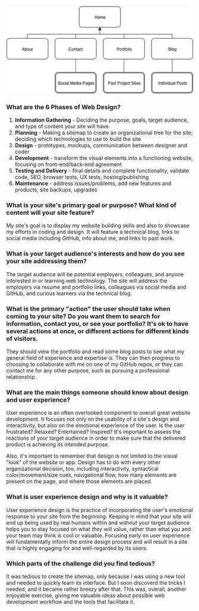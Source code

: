 ![Sitemap](imgs/site-map.png)


### What are the 6 Phases of Web Design?

1. **Information Gathering** - Deciding the purpose, goals, target audience, and type of content your site will have.
2. **Planning** - Making a sitemap to create an organizational tree for the site; deciding which technologies to use to build the site
3. **Design** - prototypes, mockups, communication between designer and coder
4. **Development** - transform the visual elements into a functioning website, focusing on front-end/back-end agreement 
5. **Testing and Delivery** - final details and complete functionality, validate code, SEO, browser tests, UX tests, hosting/publishing
6. **Maintenance** - address issues/problems, add new features and products, site backups, upgrades

### What is your site's primary goal or purpose? What kind of content will your site feature?

My site's goal is to display my website building skills and also to showcase my efforts in coding and design. It will feature a technical blog, links to social media including GitHub, info about me, and links to past work. 

### What is your target audience's interests and how do you see your site addressing them?

The target audience will be potential employers, colleagues, and anyone interested in or learning web technology. The site will address the employers via resume and portfolio links, colleagues via social media and GitHub, and curious learners via the technical blog. 


### What is the primary "action" the user should take when coming to your site? Do you want them to search for information, contact you, or see your portfolio? It's ok to have several actions at once, or different actions for different kinds of visitors.

They should view the portfolio and read some blog posts to see what my general field of experience and expertise is. They can then progress to choosing to collaborate with me on one of my GitHub repos, or they can contact me for any other purpose, such as pursuing a professional relationship. 

### What are the main things someone should know about design and user experience?

User experience is an often overlooked component to overall great website development. It focuses not only on the usability of a site's design and interactivity, but also on the emotional experience of the user. Is the user frustrated? Relaxed? Entertained? Inspired? It's important to assess the reactions of your target audience in order to make sure that the delivered product is achieving its intended purpose. 

Also, it's important to remember that design is not limited to the visual "look" of the website or app. Design has to do with every other organizational decision, too, including interactivity, syntactical color/movement/size cues, navigational flow, how many elements are present on the page, and where those elements are placed. 

### What is user experience design and why is it valuable? 

User experience design is the practice of incorporating the user's emotional response to your site from the beginning. Keeping in mind that your site will end up being used by real humans within and without your target audience helps you to stay focused on what *they* will value, rather than what you and your team may think is cool or valuable. Focusing early on user experience will fundamentally inform the entire design process and will result in a site that is highly engaging for and well-regarded by its users. 

### Which parts of the challenge did you find tedious?

It was tedious to create the sitemap, only because I was using a new tool and needed to quickly learn its interface. But I soon discoverd the tricks I needed, and it became rather breezy after that. This was, overall, another enjoyable exercise, giving me valuable ideas about possible web development workflow and the tools that facilitate it. 



